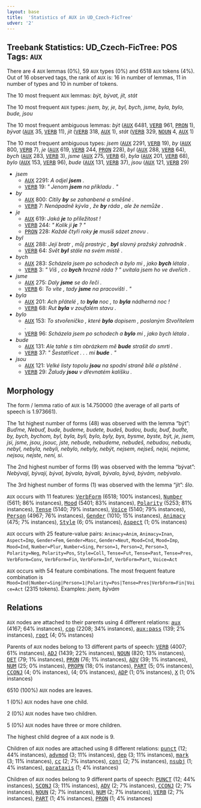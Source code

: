 ```yaml
---
layout: base
title:  'Statistics of AUX in UD_Czech-FicTree'
udver: '2'
---
```


## Treebank Statistics: UD_Czech-FicTree: POS Tags: `AUX`

There are 4 `AUX` lemmas (0%), 59 `AUX` types (0%) and 6518 `AUX` tokens (4%).
Out of 16 observed tags, the rank of `AUX` is: 16 in number of lemmas, 11 in number of types and 10 in number of tokens.

The 10 most frequent `AUX` lemmas: <em>být, bývat, jít, stát</em>

The 10 most frequent `AUX` types:  <em>jsem, by, je, byl, bych, jsme, byla, bylo, bude, jsou</em>

The 10 most frequent ambiguous lemmas: <em>být</em> (<tt><a href="cs_fictree-pos-AUX.html">AUX</a></tt> 6481, <tt><a href="cs_fictree-pos-VERB.html">VERB</a></tt> 961, <tt><a href="cs_fictree-pos-PRON.html">PRON</a></tt> 1), <em>bývat</em> (<tt><a href="cs_fictree-pos-AUX.html">AUX</a></tt> 35, <tt><a href="cs_fictree-pos-VERB.html">VERB</a></tt> 11), <em>jít</em> (<tt><a href="cs_fictree-pos-VERB.html">VERB</a></tt> 318, <tt><a href="cs_fictree-pos-AUX.html">AUX</a></tt> 1), <em>stát</em> (<tt><a href="cs_fictree-pos-VERB.html">VERB</a></tt> 329, <tt><a href="cs_fictree-pos-NOUN.html">NOUN</a></tt> 4, <tt><a href="cs_fictree-pos-AUX.html">AUX</a></tt> 1)

The 10 most frequent ambiguous types:  <em>jsem</em> (<tt><a href="cs_fictree-pos-AUX.html">AUX</a></tt> 2291, <tt><a href="cs_fictree-pos-VERB.html">VERB</a></tt> 19), <em>by</em> (<tt><a href="cs_fictree-pos-AUX.html">AUX</a></tt> 800, <tt><a href="cs_fictree-pos-VERB.html">VERB</a></tt> 7), <em>je</em> (<tt><a href="cs_fictree-pos-AUX.html">AUX</a></tt> 619, <tt><a href="cs_fictree-pos-VERB.html">VERB</a></tt> 244, <tt><a href="cs_fictree-pos-PRON.html">PRON</a></tt> 228), <em>byl</em> (<tt><a href="cs_fictree-pos-AUX.html">AUX</a></tt> 288, <tt><a href="cs_fictree-pos-VERB.html">VERB</a></tt> 64), <em>bych</em> (<tt><a href="cs_fictree-pos-AUX.html">AUX</a></tt> 283, <tt><a href="cs_fictree-pos-VERB.html">VERB</a></tt> 3), <em>jsme</em> (<tt><a href="cs_fictree-pos-AUX.html">AUX</a></tt> 275, <tt><a href="cs_fictree-pos-VERB.html">VERB</a></tt> 6), <em>byla</em> (<tt><a href="cs_fictree-pos-AUX.html">AUX</a></tt> 201, <tt><a href="cs_fictree-pos-VERB.html">VERB</a></tt> 68), <em>bylo</em> (<tt><a href="cs_fictree-pos-AUX.html">AUX</a></tt> 153, <tt><a href="cs_fictree-pos-VERB.html">VERB</a></tt> 96), <em>bude</em> (<tt><a href="cs_fictree-pos-AUX.html">AUX</a></tt> 131, <tt><a href="cs_fictree-pos-VERB.html">VERB</a></tt> 37), <em>jsou</em> (<tt><a href="cs_fictree-pos-AUX.html">AUX</a></tt> 121, <tt><a href="cs_fictree-pos-VERB.html">VERB</a></tt> 29)


* <em>jsem</em>
  * <tt><a href="cs_fictree-pos-AUX.html">AUX</a></tt> 2291: <em>A odjel <b>jsem</b> .</em>
  * <tt><a href="cs_fictree-pos-VERB.html">VERB</a></tt> 19: <em>" Jenom <b>jsem</b> na příkladu . "</em>
* <em>by</em>
  * <tt><a href="cs_fictree-pos-AUX.html">AUX</a></tt> 800: <em>Cítily <b>by</b> se zahanbené a směšné .</em>
  * <tt><a href="cs_fictree-pos-VERB.html">VERB</a></tt> 7: <em>Nenápadně kývla , že <b>by</b> ráda , ale že nemůže .</em>
* <em>je</em>
  * <tt><a href="cs_fictree-pos-AUX.html">AUX</a></tt> 619: <em>Jaká <b>je</b> to příležitost !</em>
  * <tt><a href="cs_fictree-pos-VERB.html">VERB</a></tt> 244: <em>" Kolik jí <b>je</b> ? "</em>
  * <tt><a href="cs_fictree-pos-PRON.html">PRON</a></tt> 228: <em>Každé čtyři roky <b>je</b> musíš sázet znovu .</em>
* <em>byl</em>
  * <tt><a href="cs_fictree-pos-AUX.html">AUX</a></tt> 288: <em>Její bratr , můj prastrýc , <b>byl</b> slavný pražský zahradník .</em>
  * <tt><a href="cs_fictree-pos-VERB.html">VERB</a></tt> 64: <em>Svět <b>byl</b> stále na svém místě .</em>
* <em>bych</em>
  * <tt><a href="cs_fictree-pos-AUX.html">AUX</a></tt> 283: <em>Scházela jsem po schodech a bylo mi , jako <b>bych</b> létala .</em>
  * <tt><a href="cs_fictree-pos-VERB.html">VERB</a></tt> 3: <em>" Víš , co <b>bych</b> hrozně ráda ? " uvítala jsem ho ve dveřích .</em>
* <em>jsme</em>
  * <tt><a href="cs_fictree-pos-AUX.html">AUX</a></tt> 275: <em>Daly <b>jsme</b> se do řeči .</em>
  * <tt><a href="cs_fictree-pos-VERB.html">VERB</a></tt> 6: <em>To víte , tady <b>jsme</b> na pracovišti . "</em>
* <em>byla</em>
  * <tt><a href="cs_fictree-pos-AUX.html">AUX</a></tt> 201: <em>Ach přátelé , to <b>byla</b> noc , to <b>byla</b> nádherná noc !</em>
  * <tt><a href="cs_fictree-pos-VERB.html">VERB</a></tt> 68: <em>Rut <b>byla</b> v zoufalém stavu .</em>
* <em>bylo</em>
  * <tt><a href="cs_fictree-pos-AUX.html">AUX</a></tt> 153: <em>To stvořeníčko , které <b>bylo</b> dopisem , poslaným Stvořitelem .</em>
  * <tt><a href="cs_fictree-pos-VERB.html">VERB</a></tt> 96: <em>Scházela jsem po schodech a <b>bylo</b> mi , jako bych létala .</em>
* <em>bude</em>
  * <tt><a href="cs_fictree-pos-AUX.html">AUX</a></tt> 131: <em>Ale tahle s tím obrázkem mě <b>bude</b> strašit do smrti .</em>
  * <tt><a href="cs_fictree-pos-VERB.html">VERB</a></tt> 37: <em>" Šestatřicet . . . mi <b>bude</b> . "</em>
* <em>jsou</em>
  * <tt><a href="cs_fictree-pos-AUX.html">AUX</a></tt> 121: <em>Velké listy topolu <b>jsou</b> na spodní straně bílé a plstěné .</em>
  * <tt><a href="cs_fictree-pos-VERB.html">VERB</a></tt> 29: <em>Žaludy <b>jsou</b> v dřevnatém kalíšku .</em>

## Morphology

The form / lemma ratio of `AUX` is 14.750000 (the average of all parts of speech is 1.973661).

The 1st highest number of forms (48) was observed with the lemma “být”: <em>Buďme, Nebuď, bude, budeme, budete, budeš, budou, budu, buď, buďte, by, bych, bychom, byl, byla, byli, bylo, byly, bys, bysme, byste, být, je, jsem, jsi, jsme, jsou, jsouc, jste, nebude, nebudeme, nebudeš, nebudou, nebudu, nebyl, nebyla, nebyli, nebylo, nebyly, nebýt, nejsem, nejseš, nejsi, nejsme, nejsou, nejste, není, si</em>.

The 2nd highest number of forms (9) was observed with the lemma “bývat”: <em>Nebývají, bývají, býval, bývala, bývali, bývalo, bývá, bývám, nebývalo</em>.

The 3rd highest number of forms (1) was observed with the lemma “jít”: <em>šlo</em>.

`AUX` occurs with 11 features: <tt><a href="cs_fictree-feat-VerbForm.html">VerbForm</a></tt> (6518; 100% instances), <tt><a href="cs_fictree-feat-Number.html">Number</a></tt> (5611; 86% instances), <tt><a href="cs_fictree-feat-Mood.html">Mood</a></tt> (5401; 83% instances), <tt><a href="cs_fictree-feat-Polarity.html">Polarity</a></tt> (5253; 81% instances), <tt><a href="cs_fictree-feat-Tense.html">Tense</a></tt> (5140; 79% instances), <tt><a href="cs_fictree-feat-Voice.html">Voice</a></tt> (5140; 79% instances), <tt><a href="cs_fictree-feat-Person.html">Person</a></tt> (4967; 76% instances), <tt><a href="cs_fictree-feat-Gender.html">Gender</a></tt> (1010; 15% instances), <tt><a href="cs_fictree-feat-Animacy.html">Animacy</a></tt> (475; 7% instances), <tt><a href="cs_fictree-feat-Style.html">Style</a></tt> (6; 0% instances), <tt><a href="cs_fictree-feat-Aspect.html">Aspect</a></tt> (1; 0% instances)

`AUX` occurs with 25 feature-value pairs: `Animacy=Anim`, `Animacy=Inan`, `Aspect=Imp`, `Gender=Fem`, `Gender=Masc`, `Gender=Neut`, `Mood=Cnd`, `Mood=Imp`, `Mood=Ind`, `Number=Plur`, `Number=Sing`, `Person=1`, `Person=2`, `Person=3`, `Polarity=Neg`, `Polarity=Pos`, `Style=Coll`, `Tense=Fut`, `Tense=Past`, `Tense=Pres`, `VerbForm=Conv`, `VerbForm=Fin`, `VerbForm=Inf`, `VerbForm=Part`, `Voice=Act`

`AUX` occurs with 54 feature combinations.
The most frequent feature combination is `Mood=Ind|Number=Sing|Person=1|Polarity=Pos|Tense=Pres|VerbForm=Fin|Voice=Act` (2315 tokens).
Examples: <em>jsem, bývám</em>


## Relations

`AUX` nodes are attached to their parents using 4 different relations: <tt><a href="cs_fictree-dep-aux.html">aux</a></tt> (4167; 64% instances), <tt><a href="cs_fictree-dep-cop.html">cop</a></tt> (2208; 34% instances), <tt><a href="cs_fictree-dep-aux-pass.html">aux:pass</a></tt> (139; 2% instances), <tt><a href="cs_fictree-dep-root.html">root</a></tt> (4; 0% instances)

Parents of `AUX` nodes belong to 13 different parts of speech: <tt><a href="cs_fictree-pos-VERB.html">VERB</a></tt> (4007; 61% instances), <tt><a href="cs_fictree-pos-ADJ.html">ADJ</a></tt> (1439; 22% instances), <tt><a href="cs_fictree-pos-NOUN.html">NOUN</a></tt> (820; 13% instances), <tt><a href="cs_fictree-pos-DET.html">DET</a></tt> (79; 1% instances), <tt><a href="cs_fictree-pos-PRON.html">PRON</a></tt> (76; 1% instances), <tt><a href="cs_fictree-pos-ADV.html">ADV</a></tt> (39; 1% instances), <tt><a href="cs_fictree-pos-NUM.html">NUM</a></tt> (25; 0% instances), <tt><a href="cs_fictree-pos-PROPN.html">PROPN</a></tt> (18; 0% instances), <tt><a href="cs_fictree-pos-PART.html">PART</a></tt> (5; 0% instances), <tt><a href="cs_fictree-pos-CCONJ.html">CCONJ</a></tt> (4; 0% instances),  (4; 0% instances), <tt><a href="cs_fictree-pos-ADP.html">ADP</a></tt> (1; 0% instances), <tt><a href="cs_fictree-pos-X.html">X</a></tt> (1; 0% instances)

6510 (100%) `AUX` nodes are leaves.

1 (0%) `AUX` nodes have one child.

2 (0%) `AUX` nodes have two children.

5 (0%) `AUX` nodes have three or more children.

The highest child degree of a `AUX` node is 9.

Children of `AUX` nodes are attached using 8 different relations: <tt><a href="cs_fictree-dep-punct.html">punct</a></tt> (12; 44% instances), <tt><a href="cs_fictree-dep-advmod.html">advmod</a></tt> (3; 11% instances), <tt><a href="cs_fictree-dep-dep.html">dep</a></tt> (3; 11% instances), <tt><a href="cs_fictree-dep-mark.html">mark</a></tt> (3; 11% instances), <tt><a href="cs_fictree-dep-cc.html">cc</a></tt> (2; 7% instances), <tt><a href="cs_fictree-dep-conj.html">conj</a></tt> (2; 7% instances), <tt><a href="cs_fictree-dep-nsubj.html">nsubj</a></tt> (1; 4% instances), <tt><a href="cs_fictree-dep-parataxis.html">parataxis</a></tt> (1; 4% instances)

Children of `AUX` nodes belong to 9 different parts of speech: <tt><a href="cs_fictree-pos-PUNCT.html">PUNCT</a></tt> (12; 44% instances), <tt><a href="cs_fictree-pos-SCONJ.html">SCONJ</a></tt> (3; 11% instances), <tt><a href="cs_fictree-pos-ADV.html">ADV</a></tt> (2; 7% instances), <tt><a href="cs_fictree-pos-CCONJ.html">CCONJ</a></tt> (2; 7% instances), <tt><a href="cs_fictree-pos-NOUN.html">NOUN</a></tt> (2; 7% instances), <tt><a href="cs_fictree-pos-NUM.html">NUM</a></tt> (2; 7% instances), <tt><a href="cs_fictree-pos-VERB.html">VERB</a></tt> (2; 7% instances), <tt><a href="cs_fictree-pos-PART.html">PART</a></tt> (1; 4% instances), <tt><a href="cs_fictree-pos-PRON.html">PRON</a></tt> (1; 4% instances)

